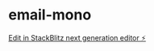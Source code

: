 # email-mono

[Edit in StackBlitz next generation editor ⚡️](https://stackblitz.com/~/github.com/eduardo-ballesteros/email-mono)